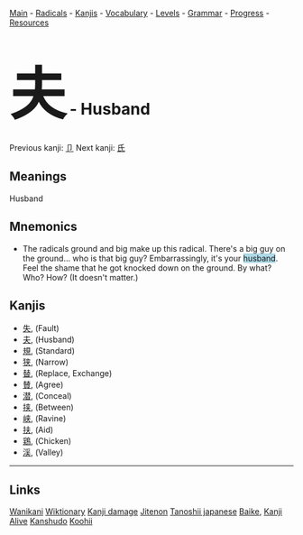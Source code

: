 <style> bigfont {font-size: 100px}</style>


[Main](../README.md) -
[Radicals](../radicals.md) -
[Kanjis](../kanjis.md) -
[Vocabulary](../vocabulary.md) -
[Levels](../levels.md) -
[Grammar](../grammar.md) - 
[Progress](../progress.md) -
[Resources](../resources.md)
# <bigfont> 夫</bigfont> - Husband 

Previous kanji: [卩](卩.md) Next kanji: [氏](氏.md) 

## Meanings
 Husband
## Mnemonics
 * The radicals ground and big make up this radical. There's a big guy on the ground... who is that big guy? Embarrassingly, it's your <span style="background-color:#ADD8E6"> husband</span>. Feel the shame that he got knocked down on the ground. By what? Who? How? (It doesn't matter.)


## Kanjis
 * [失](../kanjis/失.md), (Fault)
* [夫](../kanjis/夫.md), (Husband)
* [規](../kanjis/規.md), (Standard)
* [狭](../kanjis/狭.md), (Narrow)
* [替](../kanjis/替.md), (Replace, Exchange)
* [賛](../kanjis/賛.md), (Agree)
* [潜](../kanjis/潜.md), (Conceal)
* [挟](../kanjis/挟.md), (Between)
* [峡](../kanjis/峡.md), (Ravine)
* [扶](../kanjis/扶.md), (Aid)
* [鶏](../kanjis/鶏.md), (Chicken)
* [渓](../kanjis/渓.md), (Valley)



---


## Links 


[Wanikani](https://www.wanikani.com/kanji/夫)
[Wiktionary](https://en.wiktionary.org/wiki/夫)
[Kanji damage](http://www.kanjidamage.com/kanji/search?utf8=✓&q=夫)
[Jitenon](https://jitenon.com/kanji/夫)
[Tanoshii japanese](https://www.tanoshiijapanese.com/dictionary/kanji.cfm?k=夫)
[Baike](https://baike.baidu.com/item/夫),
[Kanji Alive](https://app.kanjialive.com/夫)
[Kanshudo](https://www.kanshudo.com/searchmn?q=夫)
[Koohii](https://kanji.koohii.com/study/kanji/夫)
